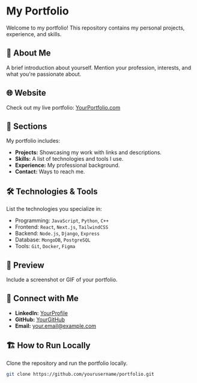 # My Portfolio

Welcome to my portfolio! This repository contains my personal projects, experience, and skills.

## 🚀 About Me
A brief introduction about yourself. Mention your profession, interests, and what you're passionate about.

## 🌐 Website
Check out my live portfolio: [YourPortfolio.com](https://yourportfolio.com)

## 📂 Sections
My portfolio includes:
- **Projects:** Showcasing my work with links and descriptions.
- **Skills:** A list of technologies and tools I use.
- **Experience:** My professional background.
- **Contact:** Ways to reach me.

## 🛠️ Technologies & Tools
List the technologies you specialize in:

- Programming: `JavaScript`, `Python`, `C++`
- Frontend: `React`, `Next.js`, `TailwindCSS`
- Backend: `Node.js`, `Django`, `Express`
- Database: `MongoDB`, `PostgreSQL`
- Tools: `Git`, `Docker`, `Figma`

## 📸 Preview
Include a screenshot or GIF of your portfolio.

## 🔗 Connect with Me
- **LinkedIn:** [YourProfile](https://linkedin.com/in/yourname)
- **GitHub:** [YourGitHub](https://github.com/yourusername)
- **Email:** your.email@example.com

## 🏗️ How to Run Locally
Clone the repository and run the portfolio locally.

```bash
git clone https://github.com/yourusername/portfolio.git


